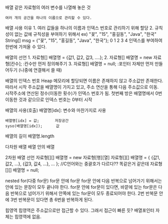 배열
    같은 자료형의 여러 변수를 나열해 놓은 것

    여러 개의 공간을 하나의 이름으로 관리할 수 있다.

배열 사용 이유
    1. 여러 값들을 하나의 이름과 인덱스 번호로 관리하기 위해 할당
    2. 규칙성이 없는 값에 규칙성을 부여하기 위해서
    ex) "꽃", "15", "홍길동", "Java", "한국"
    String[] msg = {"꽃", "15", "홍길동", "Java", "한국"};
                    0       1       2       3       4
                    인덱스를 부여하여 한번에 가져올 수 있다.


배열의 선언
    1. 자료형[] 배열명 = {값1, 값2, 값3, ....};
    2. 자료형[] 배열명 = new 자료형[칸수];       :칸수만 먼저 정의해주기
    3. 자료형[] 배열명 = null;                  :포인터 자체만 먼저 만들어두기
                        (나중에 연결해서 쓸 때)

배열의 인덱스 번호
    Heap 메모리에 할당되면 이름은 존재하지 않고 주소값만 존재한다.
    따라서 시작 주소값을 배열명이 가지고 있고, 주소 연산을 통해 다음 주소값으로 이동.
    시작주소에 연산된 정수(이동한 횟수)가 인덱스 번호가 됨.
    첫번째 방은 배열명에서 0번 이동한 것과 같으므로 인덱스 번호는 0부터 시작

배열의 사용(호출)
    배열명[idx]: 변수와 마찬가지로 사용

    배열명[idx] = 값;       저장공간
    syso(배열명[idx]);      값

배열의 길이
    배열명.length

다차원 배열
    배열 안의 배열

2차원 배열 선언
    자료형[][] 배열명 = new 자료형[행][열]
    자료형[][] 배열명 = {
        {값1, 값2, ...},
        {값3, 값4, ...},
        ...
    }; //C언어와는 중괄호가 다르다?? 똑같은거 같은데
    자료형[][] 배열명 = null;

nested for(다중 for문)
    for문 안에 for문
    for문 안에 다음 반복으로 넘어가기 위해서는
    안에 있는 문장이 모두 끝나야 한다.
    for문 안에 for문이 있다면, 바깥에 있는
    for문은 다음 반복으로 넘어가기 위해서
    안쪽에 있는 for문이 모두 종료되어야 한다.
    2번 반복문 안에 3번 반복문이 있다면 총 6번을 반복하게 된다.

힙영역
    힙영역은 주소값으로만 접근할 수 있다.
    그래서 접근이 빠른 듯?
    배열포인터 자체는 힙영역에 없음.
